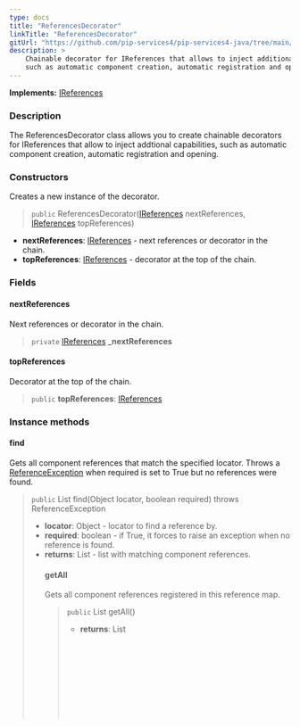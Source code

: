 ```yaml
---
type: docs
title: "ReferencesDecorator"
linkTitle: "ReferencesDecorator"
gitUrl: "https://github.com/pip-services4/pip-services4-java/tree/main/pip-services4-container-java"
description: >
    Chainable decorator for IReferences that allows to inject additional capabilities
    such as automatic component creation, automatic registration and opening.
---
```


**Implements:** [IReferences](../../../components/refer/ireferences)

### Description

The ReferencesDecorator class allows you to create chainable decorators for IReferences that allow to inject addtional capabilities, such as automatic component creation, automatic registration and opening.

### Constructors
Creates a new instance of the decorator.

> `public` ReferencesDecorator([IReferences](../../../components/refer/ireferences) nextReferences, [IReferences](../../../components/refer/ireferences) topReferences)

- **nextReferences**: [IReferences](../../../components/refer/ireferences) - next references or decorator in the chain.
- **topReferences**: [IReferences](../../../components/refer/ireferences) - decorator at the top of the chain.

### Fields

<span class="hide-title-link">

#### nextReferences
Next references or decorator in the chain.
> `private` [IReferences](../../../components/refer/ireferences) **_nextReferences**

#### topReferences
Decorator at the top of the chain.
> `public` **topReferences**: [IReferences](../../../components/refer/ireferences)

</span>


### Instance methods

#### find
Gets all component references that match the specified locator.
Throws a [ReferenceException](../../../components/refer/reference_exception) when required is set to True but no references were found.

> `public` List<Object> find(Object locator, boolean required) throws ReferenceException
- **locator**: Object - locator to find a reference by.
- **required**: boolean - if True, it forces to raise an exception when no reference is found.
- **returns**: List<Object> -  list with matching component references.

#### getAll
Gets all component references registered in this reference map.

> `public` List<Object> getAll()
- **returns**: List<Object> - list with component references.

#### getAllLocators
Gets locators for all registered component references in the reference map.

> `public` List<Object> getAllLocators()
- **returns**: List<Object> - list with component locators.

#### getOneOptional
Gets an optional component reference that matches the specified locator.

> `public` Object getOneOptional(Object locator)
- **locator**: Object - locator to find references by.
- **returns**: Object - matching component reference or null if nothing was found.


#### getOneRequired
Gets a required component reference that matches the specified locator.
Throws a [ReferenceException](../../../components/refer/reference_exception) when no references were found.

> `public` Object getOneRequired(Object locator) throws ReferenceException
- **locator**: Object - locator to find a reference by.
- **returns**: Object - matching component reference.


#### getOptional
Gets all component references that match the specified locator.

> `public` List<Object> getOptional(Object locator)
- **locator**: Object - locator to find references by.
- **returns**: List<Object> - list with matching component references or empty list if nothing was found.


#### getRequired
Gets all component references that match the specified locator.
At least one component reference must be present.
Throws a [ReferenceException](../../../components/refer/reference_exception) when no references were found.

> `public` List<Object> getRequired(Object locator) throws ReferenceException
- **locator**: Object - locator to find references by.
- **returns**: List<Object> - list with matching component references.


#### put
Puts a new reference into the reference map.

> `public` void put(Object locator, Object component) throws ApplicationException
- **locator**: Object - locator to find the reference by.
- **reference**: Object - component reference to be added.


#### remove
Removes a previously added component that matches the specified locator.
If many references match the locator, it removes only the first one.
When all references shall be removed, use **removeAll** method instead.

> `public` Object remove(Object locator) throws ApplicationException
- **locator**: Object - locator to remove component
- **returns**: Object - removed component.


#### removeAll
Removes all component references that match the specified locator.

> `public` List<Object> removeAll(Object locator) throws ApplicationException
- **locator**: Object - locator to remove references by.
- **returns**: List<Object> - list containing all removed references.

### See also
- #### [IReferences](../../../components/refer/ireferences)
